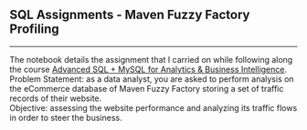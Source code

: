 ## SQL Assignments - Maven Fuzzy Factory Profiling
---
The notebook details the assignment that I carried on while following along the course [Advanced SQL + MySQL for Analytics & Business Intelligence](https://www.udemy.com/course/advanced-sql-mysql-for-analytics-business-intelligence/). <br>
Problem Statement: as a data analyst, you are asked to perform analysis on the eCommerce database of Maven Fuzzy Factory storing a set of traffic records of their website.  
Objective: assessing the website performance and analyzing its traffic flows in order to steer the business.    

